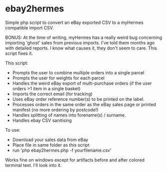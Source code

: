 ebay2hermes
===========

Simple php script to convert an eBay exported CSV to a myHermes compatible import CSV. 

BONUS: At the time of writing, myHermes has a really weird bug concerning importing 'ghost' sales from previous imports. I've told them months ago with detailed reports. I know what causes it, they don't seem to care. This script fixes it.

This script: 
  * Prompts the user to combine multiple orders into a single parcel
  * Prompts the user for weights for each parcel
  * Handles the weird eBay export of multi-purchase orders (if the user orders >1 item in a single basket)
  * Imports the correct email (for tracking)
  * Uses eBay order reference number(s) to be printed on the label. 
  * Processes orders in the same order as the eBay sales page or printed manifest (no more ordering by postcode!)
  * Handles splitting of names into forename(s) / surname.
  * Handles ebay CSV sanitising
  
To use:
  * Download your sales data from eBay
  * Place file in same folder as this script
  * run 'php ebay2hermes.php -f yourfilename.csv'

Works fine on windows except for artifacts before and after colored terminal text. I'll look into it.
